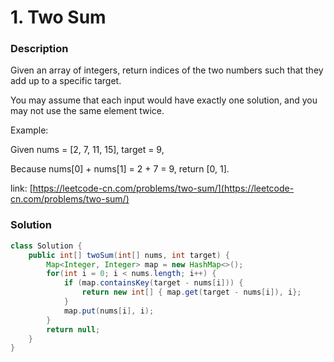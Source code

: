 # 1. Two Sum

### Description

Given an array of integers, return indices of the two numbers such that they add up to a specific target.

You may assume that each input would have exactly one solution, and you may not use the same element twice.

Example:

Given nums = \[2, 7, 11, 15\], target = 9,

Because nums\[0\] + nums\[1\] = 2 + 7 = 9, return \[0, 1\].

link:  [https://leetcode-cn.com/problems/two-sum/](https://leetcode-cn.com/problems/two-sum/)

### Solution

```java
class Solution {
    public int[] twoSum(int[] nums, int target) {
        Map<Integer, Integer> map = new HashMap<>();
        for(int i = 0; i < nums.length; i++) {
            if (map.containsKey(target - nums[i])) {
                return new int[] { map.get(target - nums[i]), i};
            }
            map.put(nums[i], i);
        }
        return null;
    }
}
```



